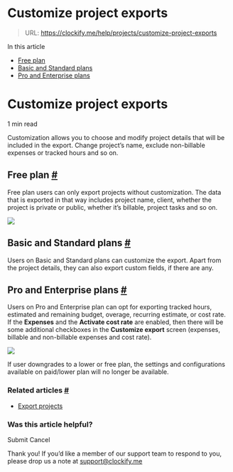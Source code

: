 # Customize project exports

> URL: https://clockify.me/help/projects/customize-project-exports

In this article

* [Free plan](#free-plan)
* [Basic and Standard plans](#basic-and-standard-plans)
* [Pro and Enterprise plans](#pro-and-enterprise-plans)

# Customize project exports

1 min read

Customization allows you to choose and modify project details that will be included in the export. Change project’s name, exclude non-billable expenses or tracked hours and so on.

## Free plan [#](#free-plan)

Free plan users can only export projects without customization. The data that is exported in that way includes project name, client, whether the project is private or public, whether it’s billable, project tasks and so on.

![](https://clockify.me/help/wp-content/uploads/2023/09/Project-Export-Modal-1.png)

## Basic and Standard plans [#](#basic-and-standard-plans)

Users on Basic and Standard plans can customize the export. Apart from the project details, they can also export custom fields, if there are any.

## Pro and Enterprise plans [#](#pro-and-enterprise-plans)

Users on Pro and Enterprise plan can opt for exporting tracked hours, estimated and remaining budget, overage, recurring estimate, or cost rate.   
If the **Expenses** and the **Activate cost rate** are enabled, then there will be some additional checkboxes in the **Customize export** screen (expenses, billable and non-billable expenses and cost rate).

![](https://clockify.me/help/wp-content/uploads/2023/09/image.png)

If user downgrades to a lower or free plan, the settings and configurations available on paid/lower plan will no longer be available.

### Related articles [#](#related-articles)

* [Export projects](https://clockify.me/help/projects/exporting-projects)

### Was this article helpful?

Submit
Cancel

Thank you! If you’d like a member of our support team to respond to you, please drop us a note at support@clockify.me